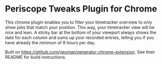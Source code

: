 # Periscope Tweaks Plugin for Chrome

This chrome plugin enables you to filter your timetracker overview to only show jobs that match your position. This way, your timetracker view will be nice and lean. A sticky bar at the bottom of your viewport always shows the date for each column and sums up your recorded entries, telling you if you have already the minimun of 8 hours per day.

Built on https://github.com/yeoman/generator-chrome-extension. See their README for build instructions.
